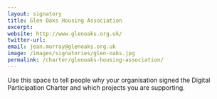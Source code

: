```yaml
---
layout: signatory
title: Glen Oaks Housing Association
excerpt: 
website: http://www.glenoaks.org.uk/
twitter-url:
email: jean.murray@glenoaks.org.uk
image: /images/signatories/glen-oaks.jpg
permalink: /charter/glenoaks-housing-association/ 
---
```


Use this space to tell people why your organisation signed the Digital Participation Charter and which projects you are supporting.
